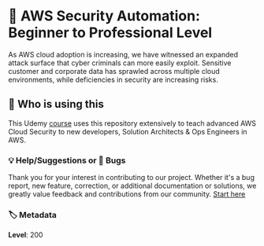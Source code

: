 # 👮 AWS Security Automation: Beginner to Professional Level

As AWS cloud adoption is increasing, we have witnessed an expanded attack surface that cyber criminals can more easily exploit. Sensitive customer and corporate data has sprawled across multiple cloud environments, while deficiencies in security are increasing risks.

## 📌 Who is using this

This Udemy [course][101] uses this repository extensively to teach advanced AWS Cloud Security to new developers, Solution Architects & Ops Engineers in AWS.

### 💡 Help/Suggestions or 🐛 Bugs

Thank you for your interest in contributing to our project. Whether it's a bug report, new feature, correction, or additional documentation or solutions, we greatly value feedback and contributions from our community. [Start here][200]

### 🏷️ Metadata

**Level**: 200




[101]: https://www.udemy.com/course/aws-cloud-security-proactive-way/?referralCode=71DC542AD4481309A441



[200]: https://github.com/miztiik/dev-sec-ops/issues


